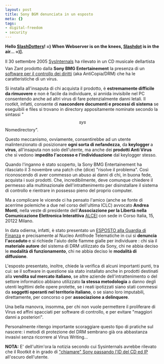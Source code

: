 ```yaml
--- 
layout: post
title: Sony BGM denunciata in un esposto
meta: {}
tags: 
- digital-freedom
- security
---
```

<strong>Hello [SlashDotters](http://games.slashdot.org/article.pl?sid=05/11/07/1221209&tid=233&tid=207&tid=10)! =) When Webserver is on the knees, [Slashdot](http://games.slashdot.org/article.pl?sid=05/11/07/1221209&tid=233&tid=207&tid=10) is in the air... =)].</strong>

Il 30 settembre 2005 [SysInternals](http://www.sysinternals.com/blog/2005/10/sony-rootkits-and-digital-rights.html) ha rilevato in un CD musicale dellartista Van Zant prodotto dalla <strong>Sony BMG Entertainement</strong> la presenza di un [software per il controllo dei diritti](http://www.sysinternals.com/blog/2005/10/sony-rootkits-and-digital-rights.html) (aka AntiCopia/DRM) che ha le caratteristiche di un virus.

Si installa all'insaputa di chi acquista il prodotto, è <strong>estremamente difficile da rimuovere</strong> e non è facile da individuare, si annida invisibile nel PC consentendo anche ad altri virus di fare potenzialmente danni letali. Il rootkit, infatti, consente di <strong>nascondere documenti e processi di sistema</strong> se eseguibili e files si trovano in directory appositamente nominate secondo la sintassi "$$sys$$Nomedirectory". 

Questo meccanismo, ovviamente, consentirebbe ad un utente malintenzionato di posizionare <strong>ogni sorta di nefandezza</strong>, da <strong>keylogger </strong>a <strong>virus</strong>, all'insaputa non solo dell'utente, ma anche dei <strong>prodotti Anti Virus</strong> che si vedono i<strong>mpedito l'accesso e l'individuazione</strong> dal keylogger stesso.

Quando l'inganno è stato scoperto, la Sony BMG Entertainement ha rilasciato il 3 novembre una patch che (dice) "risolve il problema". Così riconoscendo di aver commesso un abuso ai danni di chi, in buona fede, acquista i suoi prodotti. Che, incredibilmente, deve comunque chiedere il permesso alla multinazionale dell'intrattenimento per disinstallare il sistema di controllo e rientrare in possesso pieno del proprio computer. 



Ma a complicare le vicende ci ha pensato l'amico (anche se fonte di acerrime polemiche a due nel corso dell'ultima ICLC) avvocato <strong>Andrea Monti</strong>, nella veste di presidente dell'<strong>Associazione per la Libertà nella Comunicazione Elettronica Interattiva</strong> [ALCEI](http://www.alcei.it/) con sede in Corso Italia, 15, 20122 Milano. 

In data odierna, infatti, è stato presentato un [ESPOSTO alla Guardia di Finanza](http://www.alcei.org/index.php/archives/105) e precisamente al Nucleo Antifrode Telematiche in cui si <strong>denuncia l'accaduto </strong>e si richiede l'aiuto delle fiamme gialle per individuare : chi sia il <strong>materiale autore</strong> del sistema di DRM utilizzato da Sony, chi ne abbia deciso le <strong>modalità di funzionamento</strong>, chi ne abbia deciso le <strong>modalità di diffusione</strong>. 

L'esposto presentato, inoltre, chiede la verifica di alcuni importanti punti, tra cui:  se il software in questione sia stato installato anche in prodotti destinati alla <strong>vendita sul mercato italiano</strong>, se altre aziende dell'intrattenimento o del settore informatico abbiano utilizzato <strong>la stessa metodologia</strong> a danno degli utenti legittimi delle  opere protette, se i reati ipotizzati siano stati commessi da <strong>soggetti operanti nel  territorio italiano</strong>, o se siano loro imputabili, direttamente, per concorso o  per <strong>associazione a delinquere</strong>.

Una bella manovra, insomma, per chi non vuole permettere il proliferare di Virus ed affini spacciati per software di controllo, e per evitare "maggiori danni a posteriori".  

Personalmente ritengo importante scoraggiare questo tipo di pratiche sul nascere: i metodi di protezione del DRM sembrano già ora abbastanza invasivi senza ricorrere al Virus Writing...

<strong>NOTA:</strong> E' dell'ultim'ora la notizia secondo cui Sysinternals avrebbe rilevato che il Rootkit è in grado di ["chiamare" Sony passando l'ID del CD ed IP](http://www.sysinternals.com/blog/2005/11/more-on-sony-dangerous-decloaking.html) all'oscuro dell'utente. 
